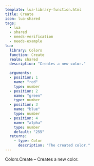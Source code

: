 ```yaml
---
template: lua-library-function.html
title: Create
icon: lua-shared
tags:
  - lua
  - shared
  - needs-verification
  - needs-example
lua:
  library: Colors
  function: Create
  realm: shared
  description: "Creates a new color."
  
  arguments:
  - position: 1
    name: "red"
    type: number
  - position: 2
    name: "green"
    type: number
  - position: 3
    name: "blue"
    type: number
  - position: 4
    name: "alpha"
    type: number
    default: "255"
  returns:
    - type: Color
      description: "The created color."
---
```


<div class="lua__search__keywords">
Colors.Create &#x2013; Creates a new color.
</div>
